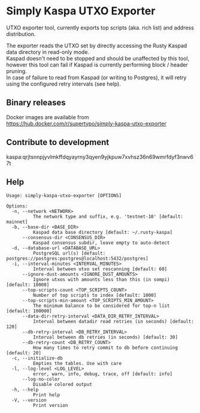 # Simply Kaspa UTXO Exporter
UTXO exporter tool, currently exports top scripts (aka. rich list) and address distribution.

The exporter reads the UTXO set by directly accessing the Rusty Kaspad data directory in read-only mode.    
Kaspad doesn't need to be stopped and should be unaffected by this tool, however this tool can fail if Kaspad is currently performing block / header pruning.  
In case of failure to read from Kaspad (or writing to Postgres), it will retry using the configured retry intervals (see help).


## Binary releases
Docker images are available from https://hub.docker.com/r/supertypo/simply-kaspa-utxo-exporter


## Contribute to development
kaspa:qrjtsnnpjyvlmkffdqyayrny3qyen9yjkpuw7xvhsz36n69wmrfdyf3nwv67t


## Help
```
Usage: simply-kaspa-utxo-exporter [OPTIONS]

Options:
  -n, --network <NETWORK>
          The network type and suffix, e.g. 'testnet-10' [default: mainnet]
  -b, --base-dir <BASE_DIR>
          Kaspad data base directory [default: ~/.rusty-kaspa]
      --consensus-dir <CONSENSUS_DIR>
          Kaspad consensus subdir, leave empty to auto-detect
  -d, --database-url <DATABASE_URL>
          PostgreSQL url(s) [default: postgres://postgres:postgres@localhost:5432/postgres]
  -i, --interval-minutes <INTERVAL_MINUTES>
          Interval between utxo set rescanning [default: 60]
      --ignore-dust-amounts <IGNORE_DUST_AMOUNTS>
          Ignore utxos with amounts less than this (in sompi) [default: 10000]
      --top-scripts-count <TOP_SCRIPTS_COUNT>
          Number of top scripts to index [default: 1000]
      --top-scripts-min-amount <TOP_SCRIPTS_MIN_AMOUNT>
          The minimum balance to be considered for top-n list [default: 100000]
      --data-dir-retry-interval <DATA_DIR_RETRY_INTERVAL>
          Interval between datadir read retries (in seconds) [default: 120]
      --db-retry-interval <DB_RETRY_INTERVAL>
          Interval between db retries (in seconds) [default: 30]
      --db-retry-count <DB_RETRY_COUNT>
          How many times to retry commit to db before continuing [default: 20]
  -c, --initialize-db
          Empties the tables. Use with care
  -l, --log-level <LOG_LEVEL>
          error, warn, info, debug, trace, off [default: info]
      --log-no-color
          Disable colored output
  -h, --help
          Print help
  -V, --version
          Print version
```

